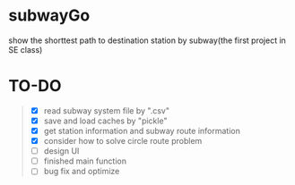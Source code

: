 # subwayGo
show the shorttest path to destination station by subway(the first project in SE class)

# TO-DO
>- [x] read subway system file by ".csv"  
>- [x] save and load caches by "pickle"  
>- [x] get station information and subway route information  
>- [x] consider how to solve circle route problem  
>- [ ] design UI  
>- [ ] finished main function  
>- [ ] bug fix and optimize  

